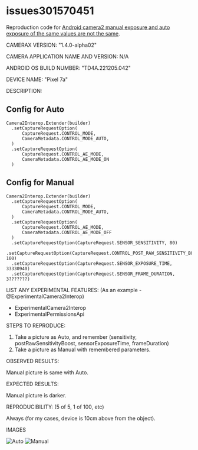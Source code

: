 # issues301570451
Reproduction code for [Android camera2 manual exposure and auto exposure of the same values are not the same](https://issuetracker.google.com/issues/301570451).

CAMERAX VERSION: "1.4.0-alpha02"

CAMERA APPLICATION NAME AND VERSION: N/A

ANDROID OS BUILD NUMBER: "TD4A.221205.042"

DEVICE NAME: "Pixel 7a"

DESCRIPTION:

## Config for Auto
```
Camera2Interop.Extender(builder)
  .setCaptureRequestOption(
      CaptureRequest.CONTROL_MODE,
      CameraMetadata.CONTROL_MODE_AUTO,
  )
  .setCaptureRequestOption(
      CaptureRequest.CONTROL_AE_MODE,
      CameraMetadata.CONTROL_AE_MODE_ON
  )
```

## Config for Manual
```
Camera2Interop.Extender(builder)
  .setCaptureRequestOption(
      CaptureRequest.CONTROL_MODE,
      CameraMetadata.CONTROL_MODE_AUTO,
  )
  .setCaptureRequestOption(
      CaptureRequest.CONTROL_AE_MODE,
      CameraMetadata.CONTROL_AE_MODE_OFF
  )
  .setCaptureRequestOption(CaptureRequest.SENSOR_SENSITIVITY, 80)
  .setCaptureRequestOption(CaptureRequest.CONTROL_POST_RAW_SENSITIVITY_BOOST, 100)
  .setCaptureRequestOption(CaptureRequest.SENSOR_EXPOSURE_TIME, 33330940)
  .setCaptureRequestOption(CaptureRequest.SENSOR_FRAME_DURATION, 3???????)
```

LIST ANY EXPERIMENTAL FEATURES: (As an example - @ExperimentalCamera2Interop)
- ExperimentalCamera2Interop
- ExperimentalPermissionsApi

STEPS TO REPRODUCE:
1. Take a picture as Auto, and remember (sensitivity, postRawSensitivityBoost, sensorExposureTime, frameDuration)
1. Take a picture as Manual with remembered parameters.

OBSERVED RESULTS:

Manual picture is same with Auto.

EXPECTED RESULTS:

Manual picture is darker.

REPRODUCIBILITY: (5 of 5, 1 of 100, etc)

Always (for my cases, device is 10cm above from the object). 

IMAGES

![Auto](https://github.com/kilosierra7b8/issues301570451/assets/152163337/4f7983b0-3da3-4835-9ba0-a79b000fdd13)
![Manual](https://github.com/kilosierra7b8/issues301570451/assets/152163337/4a22b835-a3a5-4321-ae44-3308c9617d07)
